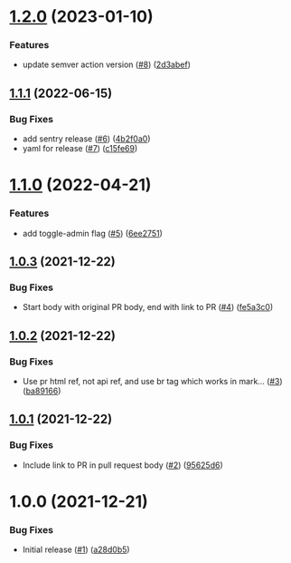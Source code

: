# [1.2.0](https://github.com/Unsupervisedcom/action-release-update-chart/compare/v1.1.1...v1.2.0) (2023-01-10)


### Features

* update semver action version ([#8](https://github.com/Unsupervisedcom/action-release-update-chart/issues/8)) ([2d3abef](https://github.com/Unsupervisedcom/action-release-update-chart/commit/2d3abef38b339d655579ade1f5d5bbc123031242))

## [1.1.1](https://github.com/Unsupervisedcom/action-release-update-chart/compare/v1.1.0...v1.1.1) (2022-06-15)


### Bug Fixes

* add sentry release ([#6](https://github.com/Unsupervisedcom/action-release-update-chart/issues/6)) ([4b2f0a0](https://github.com/Unsupervisedcom/action-release-update-chart/commit/4b2f0a040f44087c05d4b4230a13b6303b2dc753))
* yaml for release ([#7](https://github.com/Unsupervisedcom/action-release-update-chart/issues/7)) ([c15fe69](https://github.com/Unsupervisedcom/action-release-update-chart/commit/c15fe69aec129e1e32fb383ee044308bfe8c4190))

# [1.1.0](https://github.com/Unsupervisedcom/action-release-update-chart/compare/v1.0.3...v1.1.0) (2022-04-21)


### Features

* add toggle-admin flag ([#5](https://github.com/Unsupervisedcom/action-release-update-chart/issues/5)) ([6ee2751](https://github.com/Unsupervisedcom/action-release-update-chart/commit/6ee2751b566bea8e572c0c8d1c0e8f25cedc789d))

## [1.0.3](https://github.com/Unsupervisedcom/action-release-update-chart/compare/v1.0.2...v1.0.3) (2021-12-22)


### Bug Fixes

* Start body with original PR body, end with link to PR ([#4](https://github.com/Unsupervisedcom/action-release-update-chart/issues/4)) ([fe5a3c0](https://github.com/Unsupervisedcom/action-release-update-chart/commit/fe5a3c0e38856b3de253cb4508c2fab21f7c0b18))

## [1.0.2](https://github.com/Unsupervisedcom/action-release-update-chart/compare/v1.0.1...v1.0.2) (2021-12-22)


### Bug Fixes

* Use pr html ref, not api ref, and use br tag which works in mark… ([#3](https://github.com/Unsupervisedcom/action-release-update-chart/issues/3)) ([ba89166](https://github.com/Unsupervisedcom/action-release-update-chart/commit/ba89166ab9cbc9535ea3bbd48b9b4731138e3e96))

## [1.0.1](https://github.com/Unsupervisedcom/action-release-update-chart/compare/v1.0.0...v1.0.1) (2021-12-22)


### Bug Fixes

* Include link to PR in pull request body ([#2](https://github.com/Unsupervisedcom/action-release-update-chart/issues/2)) ([95625d6](https://github.com/Unsupervisedcom/action-release-update-chart/commit/95625d6d6699086bb502e9a3bf7ac15281095b5b))

# 1.0.0 (2021-12-21)


### Bug Fixes

* Initial release ([#1](https://github.com/Unsupervisedcom/action-release-update-chart/issues/1)) ([a28d0b5](https://github.com/Unsupervisedcom/action-release-update-chart/commit/a28d0b52fd40773467f3f452d3d859622b34d4b7))
